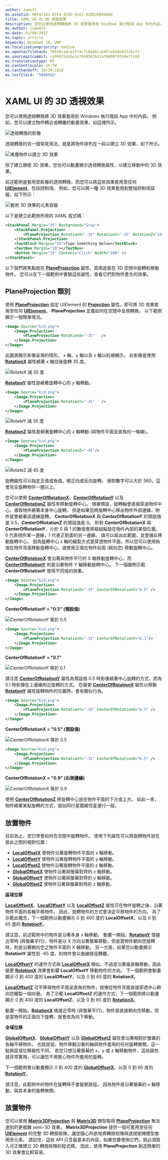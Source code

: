 ```yaml
---
author: Jwmsft
ms.assetid: 90F07341-01F4-4205-8161-92DD2EB49860
title: XAML UI 的 3D 透視效果
description: 您可以使用透視轉換將 3D 效果套用到 Windows 執行階段 App 中的內容。 例如，您可以建立物件轉近或轉離的動畫效果，如這裡所示。
ms.author: jimwalk
ms.date: 02/08/2017
ms.topic: article
keywords: Windows 10, UWP
ms.localizationpriority: medium
ms.openlocfilehash: f0b50ca4cb3f74c7c8e8bccb4fceb58e0151bcf2
ms.sourcegitcommit: ca96031debe1e76d4501621a7680079244ef1c60
ms.translationtype: MT
ms.contentlocale: zh-TW
ms.lasthandoff: 10/30/2018
ms.locfileid: "5840582"
---
```

# <a name="3-d-perspective-effects-for-xaml-ui"></a>XAML UI 的 3D 透視效果


您可以使用透視轉換將 3D 效果套用到 Windows 執行階段 App 中的內容。 例如，您可以建立物件轉近或轉離的動畫效果，如這裡所示。

![透視轉換的影像](images/3dsimple.png)

透視轉換的另一個常見用法，就是將物件排列在一起以建立 3D 效果，如下所示。

![堆疊物件以建立 3D 效果](images/3dstacking.png)

除了建立靜態 3D 效果，您也可以動畫顯示透視轉換屬性，以建立移動中的 3D 效果。

前述範例是套用至影像的透視轉換，而您可以將這些效果套用至任何 [**UIElement**](https://msdn.microsoft.com/library/windows/apps/BR208911)，包括控制項。 例如，您可以將一種 3D 效果套用到整個控制項容器，如下所示：

![套用 3D 效果的元素容器](images/skewedstackpanel.png)

以下是建立此範例所用的 XAML 程式碼：

```xml
<StackPanel Margin="35" Background="Gray">    
    <StackPanel.Projection>        
        <PlaneProjection RotationX="-35" RotationY="-35" RotationZ="15"  />    
    </StackPanel.Projection>    
    <TextBlock Margin="10">Type Something Below</TextBlock>    
    <TextBox Margin="10"></TextBox>    
    <Button Margin="10" Content="Click" Width="100" />
</StackPanel>
```

以下我們將焦點放在 [**PlaneProjection**](https://msdn.microsoft.com/library/windows/apps/BR210192) 屬性，其用途是在 3D 空間中旋轉和移動物件。 您可以在下一個範例中實驗這些屬性，查看它們對物件產生的效果。

## <a name="planeprojection-class"></a>PlaneProjection 類別

使用 [**PlaneProjection**](https://msdn.microsoft.com/library/windows/apps/BR210192) 設定 UIElement 的 [**Projection**](https://msdn.microsoft.com/library/windows/apps/windows.ui.xaml.uielement.projection) 屬性，即可將 3D 效果套用至任何 [**UIElement**](https://msdn.microsoft.com/library/windows/apps/BR208911)。 **PlaneProjection** 定義如何在空間中呈現轉換。 以下範例顯示一個簡單情況。

```xml
<Image Source="kid.png">
    <Image.Projection>
        <PlaneProjection RotationX="-35"   />
    </Image.Projection>
</Image>
```

此圖表顯示影像呈現的情形。 x 軸、y 軸以及 z 軸以紅線顯示。 此影像是使用 [**RotationX**](https://msdn.microsoft.com/library/windows/apps/windows.ui.xaml.media.planeprojection.rotationx) 屬性繞著 x 軸往後旋轉 35 度。

![RotateX 減 35 度](images/3drotatexminus35.png)

[**RotationY**](https://msdn.microsoft.com/library/windows/apps/windows.ui.xaml.media.planeprojection.rotationy) 屬性是繞著旋轉中心的 y 軸轉動。

```xml
<Image Source="kid.png">
    <Image.Projection>
        <PlaneProjection RotationY="-35"   />
    </Image.Projection>
</Image>
```

![RotateY 減 35 度](images/3drotateyminus35.png)

[**RotationZ**](https://msdn.microsoft.com/library/windows/apps/windows.ui.xaml.media.planeprojection.rotationz) 屬性是繞著旋轉中心的 z 軸轉動 (與物件平面呈直角的一條線)。

```xml
<Image Source="kid.png">
    <Image.Projection>
        <PlaneProjection RotationZ="-45"/>
    </Image.Projection>
</Image>
```

![RotateZ 減 45 度](images/3drotatezminus35.png)

旋轉屬性可以指定正值或負值，朝正向或反向旋轉。 絕對數字可以大於 360，這會完全旋轉物件一圈以上。

您可以使用 [**CenterOfRotationX**](https://msdn.microsoft.com/library/windows/apps/windows.ui.xaml.media.planeprojection.centerofrotationx)、[**CenterOfRotationY**](https://msdn.microsoft.com/library/windows/apps/windows.ui.xaml.media.planeprojection.centerofrotationy) 以及 [**CenterOfRotationZ**](https://msdn.microsoft.com/library/windows/apps/windows.ui.xaml.media.planeprojection.centerofrotationz) 屬性來移動旋轉中心。 根據預設，旋轉軸會直接穿過物件中心，導致物件繞著本身中心旋轉。 但是如果您將旋轉中心移出物件外部邊緣，物件就會繞著該邊緣旋轉。 **CenterOfRotationX** 與 **CenterOfRotationY** 的預設值是 0.5，**CenterOfRotationZ** 的預設值是 0。 針對 **CenterOfRotationX** 與 **CenterOfRotationY**，介於 0 與 1 的數值會將樞紐點設在物件內部的某個位置。 0 代表物件某一邊緣，1 代表正對面的另一邊緣。 值可以超出此範圍，並會據此移動旋轉中心。 因為旋轉中心 z 軸的繪製方式是穿透物件平面，所以您可以使用負值在物件背面移動旋轉中心，或使用正值在物件前面 (朝向您) 移動旋轉中心。

[**CenterOfRotationX**](https://msdn.microsoft.com/library/windows/apps/windows.ui.xaml.media.planeprojection.centerofrotationx) 會沿著與物件平行的 X 軸移動旋轉中心，而 [**CenterOfRotationY**](https://msdn.microsoft.com/library/windows/apps/windows.ui.xaml.media.planeprojection.centerofrotationy) 則是沿著物件 Y 軸移動旋轉中心。 下一個圖例示範 **CenterOfRotationY** 使用不同值的效果。

```xml
<Image Source="kid.png">
    <Image.Projection>
        <PlaneProjection RotationX="-35" CenterOfRotationY="0.5" />
    </Image.Projection>
</Image>
```

**CenterOfRotationY = "0.5" (預設值)**

![CenterOfRotationY 等於 0.5](images/3drotatexminus35.png)
```xml
<Image Source="kid.png">
    <Image.Projection>
        <PlaneProjection RotationX="-35" CenterOfRotationY="0.1"/>
    </Image.Projection>
</Image>
```

**CenterOfRotationY = "0.1"**

![CenterOfRotationY 等於 0.1](images/3dcenterofrotationy0point1.png)

請注意 [**CenterOfRotationY**](https://msdn.microsoft.com/library/windows/apps/windows.ui.xaml.media.planeprojection.centerofrotationy) 屬性為預設值 0.5 時影像繞著中心旋轉的方式，而為 0.1 時影像在上邊緣附近旋轉的方式。 在變更 [**CenterOfRotationX**](https://msdn.microsoft.com/library/windows/apps/windows.ui.xaml.media.planeprojection.centerofrotationx) 屬性以移動 [**RotationY**](https://msdn.microsoft.com/library/windows/apps/windows.ui.xaml.media.planeprojection.rotationy) 屬性旋轉物件的位置時，會有類似行為。

```xml
<Image Source="kid.png">
    <Image.Projection>
        <PlaneProjection RotationY="-35" CenterOfRotationX="0.5" />
    </Image.Projection>
</Image>
```

**CenterOfRotationX = "0.5" (預設值)**

![CenterOfRotationX 等於 0.5](images/3drotateyminus35.png)
```xml
<Image Source="kid.png">
    <Image.Projection>
        <PlaneProjection RotationY="-35" CenterOfRotationX="0.5" />
    </Image.Projection>
</Image>
```

**CenterOfRotationX = "0.9" (右側邊緣)**

![CenterOfRotationX 等於 0.9](images/3dcenterofrotationx0point9.png)

使用 [**CenterOfRotationZ**](https://msdn.microsoft.com/library/windows/apps/windows.ui.xaml.media.planeprojection.centerofrotationz) 將旋轉中心放在物件平面的下方或上方。 如此一來，物件繞著某點旋轉的方式，就如同行星圍繞恆星運行一般。

## <a name="positioning-an-object"></a>放置物件

目前為止，您已學會如何在空間中旋轉物件。 使用下列屬性可以將旋轉物件放在彼此之間的相對位置：

-   [**LocalOffsetX**](https://msdn.microsoft.com/library/windows/apps/windows.ui.xaml.media.planeprojection.localoffsetx) 使物件沿著旋轉物件平面的 x 軸移動。
-   [**LocalOffsetY**](https://msdn.microsoft.com/library/windows/apps/windows.ui.xaml.media.planeprojection.localoffsety) 使物件沿著旋轉物件平面的 y 軸移動。
-   [**LocalOffsetZ**](https://msdn.microsoft.com/library/windows/apps/windows.ui.xaml.media.planeprojection.localoffsetz) 使物件沿著旋轉物件平面的 z 軸移動。
-   [**GlobalOffsetX**](https://msdn.microsoft.com/library/windows/apps/windows.ui.xaml.media.planeprojection.globaloffsetx) 使物件沿著與螢幕對齊的 x 軸移動。
-   [**GlobalOffsetY**](https://msdn.microsoft.com/library/windows/apps/windows.ui.xaml.media.planeprojection.globaloffsety) 使物件沿著與螢幕對齊的 y 軸移動。
-   [**GlobalOffsetZ**](https://msdn.microsoft.com/library/windows/apps/windows.ui.xaml.media.planeprojection.globaloffsetz) 使物件沿著與螢幕對齊的 z 軸移動。

**區域位移**

[**LocalOffsetX**](https://msdn.microsoft.com/library/windows/apps/windows.ui.xaml.media.planeprojection.localoffsetx)、[**LocalOffsetY**](https://msdn.microsoft.com/library/windows/apps/windows.ui.xaml.media.planeprojection.localoffsety) 以及 [**LocalOffsetZ**](https://msdn.microsoft.com/library/windows/apps/windows.ui.xaml.media.planeprojection.localoffsetz) 屬性可在物件旋轉之後，沿著物件平面的各軸平移物件。 因此，旋轉物件的方式會決定平移物件的方向。 為了示範此概念，下一個範例以動畫顯示 0 到 400 度的 **LocalOffsetX**，以及 0 到 65 度的 [**RotationY**](https://msdn.microsoft.com/library/windows/apps/windows.ui.xaml.media.planeprojection.rotationy)。

請注意，前述範例中的物件是沿著本身 x 軸移動。 動畫一開始，[**RotationY**](https://msdn.microsoft.com/library/windows/apps/windows.ui.xaml.media.planeprojection.rotationy) 值接近零時 (與螢幕平行)，物件是以 X 方向沿著螢幕移動，但是當物件朝向您旋轉時，則是沿著朝向您之物件平面的 X 軸移動。 另一方面，如果您以動畫顯示 **RotationY** 屬性到 -65 度，則物件會以曲線路徑轉離。

[**LocalOffsetY**](https://msdn.microsoft.com/library/windows/apps/windows.ui.xaml.media.planeprojection.localoffsety) 的運作方式與 [**LocalOffsetX**](https://msdn.microsoft.com/library/windows/apps/windows.ui.xaml.media.planeprojection.localoffsetx) 類似，不過是沿著垂直軸移動，因此變更 [**RotationX**](https://msdn.microsoft.com/library/windows/apps/windows.ui.xaml.media.planeprojection.rotationx) 效果會影響 **LocalOffsetY** 移動物件的方向。 下一個範例會動畫顯示 0 到 400 度的 **LocalOffsetY**，以及 0 到 65 度的 **RotationX**。

[**LocalOffsetZ**](https://msdn.microsoft.com/library/windows/apps/windows.ui.xaml.media.planeprojection.localoffsetz) 可平移與物件平面呈直角的物件，就像從物件背面直接穿透中心朝向您繪製一個向量。 為了示範 **LocalOffsetZ** 的運作方式，下一個範例將以動畫顯示 0 到 400 度的 **LocalOffsetZ**，以及 0 到 65 度的 [**RotationX**](https://msdn.microsoft.com/library/windows/apps/windows.ui.xaml.media.planeprojection.rotationx)。

動畫一開始，[**RotationX**](https://msdn.microsoft.com/library/windows/apps/windows.ui.xaml.media.planeprojection.rotationx) 值接近零時 (與螢幕平行)，物件是直接朝向您移動，但是當物件的正面向下旋轉，就會改為向下移動。

**全域位移**

[**GlobalOffsetX**](https://msdn.microsoft.com/library/windows/apps/windows.ui.xaml.media.planeprojection.globaloffsetx)、[**GlobalOffsetY**](https://msdn.microsoft.com/library/windows/apps/windows.ui.xaml.media.planeprojection.globaloffsety) 以及 [**GlobalOffsetZ**](https://msdn.microsoft.com/library/windows/apps/windows.ui.xaml.media.planeprojection.globaloffsetz) 屬性會沿著相對於螢幕的各軸平移物件。 也就是說，物件移動沿著的軸與物件套用的任何旋轉無關，這一點與區域位移屬性不同。 若您只想沿著螢幕的 x、y 或 z 軸移動物件，這些屬性就非常實用，可以讓您不用擔心物件所套用的旋轉。

下一個範例會以動畫顯示 0 到 400 度的 [**GlobalOffsetX**](https://msdn.microsoft.com/library/windows/apps/windows.ui.xaml.media.planeprojection.globaloffsetx)，以及 0 到 65 度的 [**RotationY**](https://msdn.microsoft.com/library/windows/apps/windows.ui.xaml.media.planeprojection.rotationy)。

請注意，此範例中的物件在旋轉時不會變更路徑。 因為物件是沿著螢幕的 x 軸移動，與其本身的旋轉無關。

## <a name="positioning-an-object"></a>放置物件

您可以使用 [**Matrix3DProjection**](https://msdn.microsoft.com/library/windows/apps/BR210128) 與 [**Matrix3D**](https://msdn.microsoft.com/library/windows/apps/BR243266) 類型取得 [**PlaneProjection**](https://msdn.microsoft.com/library/windows/apps/BR210192) 無法達到的更複雜 semi-3D 效果。 **Matrix3DProjection** 提供一個可套用至任何 [**UIElement**](https://msdn.microsoft.com/library/windows/apps/BR208911) 的完整 3D 轉換矩陣，讓您隨心所欲地將轉換矩陣與透視矩陣模型套用至元素。 請記住，這些 API 只含最基本的內容，如果您要使用它們，就必須寫入可正確建立 3D 轉換矩陣的程式碼。 因此，使用 **PlaneProjection** 創造簡單的 3D 效果會比較容易。
